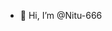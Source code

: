 - 👋 Hi, I’m @Nitu-666


<!---
Nitu-666/Nitu-666 is a ✨ special ✨ repository because its `README.md` (this file) appears on your GitHub profile.
You can click the Preview link to take a look at your changes.
--->
